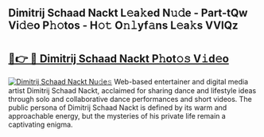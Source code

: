 ## Dimitrij Schaad Nackt L𝚎a𝚔ed N𝚞𝚍e - Part-tQw Vi𝚍𝚎o P𝚑𝚘tos - H𝚘𝚝 O𝚗𝚕yf𝚊ns L𝚎a𝚔s VVIQz

# <h2><a href="http://kf0oyd.oniu.top/?m=Dimitrij+Schaad+Nackt">🔗👉 🔴 Dimitrij Schaad Nackt P𝚑ot𝚘𝚜 V𝚒d𝚎o</a></h2>

[![Dimitrij Schaad Nackt Nu𝚍e𝚜](https://i.imgur.com/0qMVB7G.gif)](http://kf0oyd.oniu.top/?m=Dimitrij+Schaad+Nackt)
Web-based entertainer and digital media artist Dimitrij Schaad Nackt, acclaimed for sharing dance and lifestyle ideas through solo and collaborative dance performances and short videos. The public persona of Dimitrij Schaad Nackt is defined by its warm and approachable energy, but the mysteries of his private life remain a captivating enigma.  
